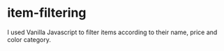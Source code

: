 # item-filtering
I used Vanilla Javascript to filter items according  to their name, price and color category.
